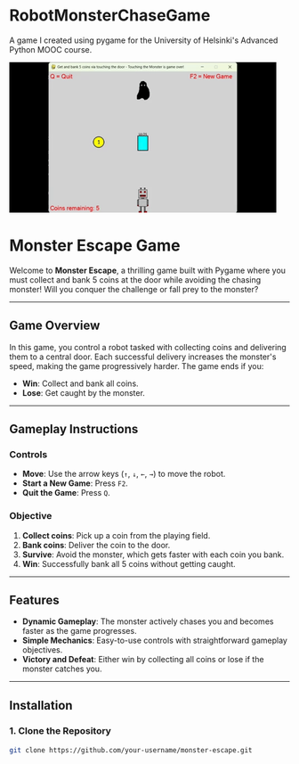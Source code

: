 # RobotMonsterChaseGame

A game I created using pygame for the University of Helsinki's Advanced Python MOOC course.

![Gameplay](./gifs/Robot%20Monster%20Game%20Gif.gif)

# **Monster Escape Game**

Welcome to **Monster Escape**, a thrilling game built with Pygame where you must collect and bank 5 coins at the door while avoiding the chasing monster! Will you conquer the challenge or fall prey to the monster?

---

## **Game Overview**

In this game, you control a robot tasked with collecting coins and delivering them to a central door. Each successful delivery increases the monster's speed, making the game progressively harder. The game ends if you:

- **Win**: Collect and bank all coins.
- **Lose**: Get caught by the monster.

---

## **Gameplay Instructions**

### **Controls**

- **Move**: Use the arrow keys (`↑`, `↓`, `←`, `→`) to move the robot.
- **Start a New Game**: Press `F2`.
- **Quit the Game**: Press `Q`.

### **Objective**

1. **Collect coins**: Pick up a coin from the playing field.
2. **Bank coins**: Deliver the coin to the door.
3. **Survive**: Avoid the monster, which gets faster with each coin you bank.
4. **Win**: Successfully bank all 5 coins without getting caught.

---

## **Features**

- **Dynamic Gameplay**: The monster actively chases you and becomes faster as the game progresses.
- **Simple Mechanics**: Easy-to-use controls with straightforward gameplay objectives.
- **Victory and Defeat**: Either win by collecting all coins or lose if the monster catches you.

---

## **Installation**

### **1. Clone the Repository**

```bash
git clone https://github.com/your-username/monster-escape.git
```
